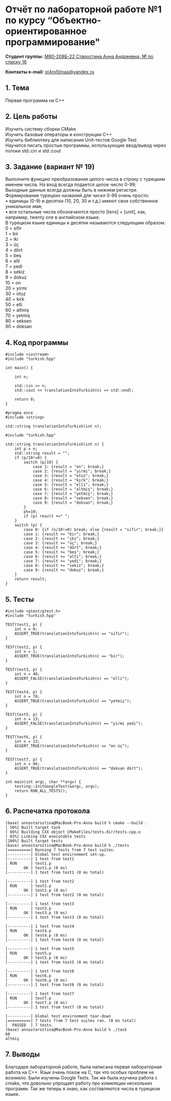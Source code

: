 # Отчёт по лабораторной работе №1 по курсу “Объектно-ориентированное программирование"

<b>Студент группы:</b> <ins>М80-208Б-22 Старостина Анна Андреевна, № по списку 18</ins>

<b>Контакты e-mail:</b> <ins>st4ro5tinaa@yandex.ru</ins>

## 1. Тема
Первая программа на С++
## 2. Цель работы
Изучить систему сборки CMake  
Изучить базовые операторы и конструкции C++  
Изучить библиотеку для написания Unit-тестов Google Test  
Научится писать простые программы, использующие ввод/вывод через потоки std::cin и std::cout  
## 3. Задание (вариант № 19)
Выполните функцию преобразования целого числа в строку с турецким именем числа.
На вход всегда подается целое число 0-99;  
Выходные данные всегда должны быть в нижнем регистре.  
Формирование турецких названий для чисел 0-99 очень просто:  
• единицы (0-9) и десятки (10, 20, 30 и т.д.) имеют свое собственное уникальное имя;  
• все остальные числа обозначаются просто [tens] + [unit], как, например, twenty one в английском языке.  
В турецком языке единицы и десятки называются следующим образом:  
0 = sifir  
1 = bir  
2 = iki  
3 = üç  
4 = dört  
5 = beş  
6 = alti  
7 = yedi  
8 = sekiz  
9 = dokuz  
10 = on  
20 = yirmi  
30 = otuz  
40 = kirk  
50 = elli  
60 = altmiş  
70 = yetmiş  
80 = seksen  
90 = doksan
## 4. Код программы
```
#include <iostream>
#include "turkish.hpp"

int main() {

    int n;

    std::cin >> n;
    std::cout << translationIntoTurkish(n) << std::endl;

    return 0;
}
```
```
#pragma once
#include <string>

std::string translationIntoTurkish(int n);
```
```
#include "turkish.hpp"

std::string translationIntoTurkish(int n) {
    int p = n;
    std::string result = "";
    if (p/10!=0) {   
        switch (p/10) {
            case 1: {result = "on"; break;}
            case 2: {result = "yirmi"; break;}
            case 3: {result = "otuz"; break;}
            case 4: {result = "kirk"; break;}
            case 5: {result = "elli"; break;}
            case 6: {result = "altmiş"; break;}
            case 7: {result = "yetmiş"; break;}
            case 8: {result = "seksen"; break;}
            case 9: {result = "doksan"; break;}
        }
        p%=10;
        if (p) result +=" ";
    }
    switch (p) {
        case 0: {if (n/10!=0) break; else {result = "sifir"; break;}}
        case 1: {result += "bir"; break;}
        case 2: {result += "iki"; break;}
        case 3: {result += "üç"; break;}
        case 4: {result += "dört"; break;}
        case 5: {result += "beş"; break;}
        case 6: {result += "alti"; break;}
        case 7: {result += "yedi"; break;}
        case 8: {result += "sekiz"; break;}
        case 9: {result += "dokuz"; break;}
    }
    return result;
}
```
## 5. Тесты
```
#include <gtest/gtest.h>
#include "turkish.hpp"

TEST(test1, p) {
    int n = 0;
    ASSERT_TRUE(translationIntoTurkish(n) == "sifir");
}

TEST(test2, p) {
    int n = 1;
    ASSERT_TRUE(translationIntoTurkish(n) == "bir");
}

TEST(test3, p) {
    int n = 40;
    ASSERT_FALSE(translationIntoTurkish(n) == "elli");
}

TEST(test4, p) {
    int n = 70;
    ASSERT_TRUE(translationIntoTurkish(n) == "yetmiş");
}

TEST(test5, p) {
    int n = 13;
    ASSERT_FALSE(translationIntoTurkish(n) == "yirmi yedi");
}

TEST(test6, p) {
    int n = 13;
    ASSERT_TRUE(translationIntoTurkish(n) == "on üç");
}

TEST(test7, p) {
    int n = 94;
    ASSERT_TRUE(translationIntoTurkish(n) == "doksan dört");
}

int main(int argc, char **argv) {
    testing::InitGoogleTest(&argc, argv);
    return RUN_ALL_TESTS();
}
```
## 6. Распечатка протокола
```
(base) annastarostina@MacBook-Pro-Anna build % cmake --build .
[ 50%] Built target task
[ 66%] Building CXX object CMakeFiles/tests.dir/tests.cpp.o
[ 83%] Linking CXX executable tests
[100%] Built target tests
(base) annastarostina@MacBook-Pro-Anna build % ./tests        
[==========] Running 7 tests from 7 test suites.
[----------] Global test environment set-up.
[----------] 1 test from test1
[ RUN      ] test1.p
[       OK ] test1.p (0 ms)
[----------] 1 test from test1 (0 ms total)

[----------] 1 test from test2
[ RUN      ] test2.p
[       OK ] test2.p (0 ms)
[----------] 1 test from test2 (0 ms total)

[----------] 1 test from test3
[ RUN      ] test3.p
[       OK ] test3.p (0 ms)
[----------] 1 test from test3 (0 ms total)

[----------] 1 test from test4
[ RUN      ] test4.p
[       OK ] test4.p (0 ms)
[----------] 1 test from test4 (0 ms total)

[----------] 1 test from test5
[ RUN      ] test5.p
[       OK ] test5.p (0 ms)
[----------] 1 test from test5 (0 ms total)

[----------] 1 test from test6
[ RUN      ] test6.p
[       OK ] test6.p (0 ms)
[----------] 1 test from test6 (0 ms total)

[----------] 1 test from test7
[ RUN      ] test7.p
[       OK ] test7.p (0 ms)
[----------] 1 test from test7 (0 ms total)

[----------] Global test environment tear-down
[==========] 7 tests from 7 test suites ran. (0 ms total)
[  PASSED  ] 7 tests.
(base) annastarostina@MacBook-Pro-Anna build % ./task
60
altmiş
```
## 7. Выводы

Благодаря лабораторной работе, была написана первая лабораторная работа на С++. Язык очень похож на С, так что особых проблем не возникло. Были изучены Google Tests. Так же была изучена работа с cmake, что довольно упрощает работу про комиляции нескольких программ. Так же теперь я знаю, как составляются числа в турецком языке.